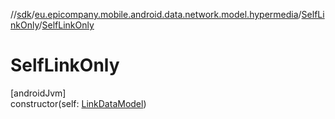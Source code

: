//[sdk](../../../index.md)/[eu.epicompany.mobile.android.data.network.model.hypermedia](../index.md)/[SelfLinkOnly](index.md)/[SelfLinkOnly](-self-link-only.md)

# SelfLinkOnly

[androidJvm]\
constructor(self: [LinkDataModel](../-link-data-model/index.md))
